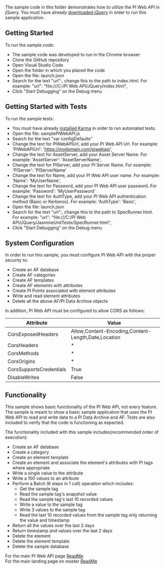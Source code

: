 The sample code in this folder demonstrates how to utilize the PI Web API in jQuery. You must have already [downloaded jQuery](https://jquery.com/download/) in order to run this sample application.


Getting Started
------------

To run the sample code:
- The sample code was developed to run in the Chrome browser
- Clone the GitHub repository
- Open Visual Studio Code  
- Open the folder in which you placed the code
- Open the file: launch.json
- Search for the text "url":, change this to the path to index.html. For example: "url": "file:///C:/PI Web API/JQuery/index.html",
- Click "Start Debugging" on the Debug menu

Getting Started with Tests
------------

To run the sample tests:
- You must have already [installed Karma](https://karma-runner.github.io/latest/index.html) in order to run automated tests.
- Open the file: samplePIWebAPI.js
- Search for the text "var configDefaults"
- Change the text for PIWebAPIUrl, add your PI Web API Url.  For example:  'PIWebAPIUrl': 'https://mydomain.com/piwebapi',
- Change the text for AssetServer, add your Asset Server Name.  For example:  'AssetServer': 'AssetServerName',
- Change the text for PIServer, add your PI Server Name.  For example:  'PIServer': 'PIServerName'
- Change the text for Name, add your PI Web API user name.  For example:  'Name': 'MyUserName',
- Change the text for Password, add your PI Web API user password.  For example:  'Password': 'MyUserPassword'
- Change the text for AuthType, add your PI Web API authentication method (Basic or Kerberos).  For example:  'AuthType': 'Basic',
- Open the file: launch.json
- Search for the text "url":, change this to the path to SpecRunner.html. For example: "url": "file:///C:/PI Web API/JQuery/JasmineUnitTests/SpecRunner.html",
- Click "Start Debugging" on the Debug menu

System Configuration
----------------------------

In order to run this sample, you must configure PI Web API with the proper security to:
- Create an AF database
- Create AF categories
- Create AF templates
- Create AF elements with attributes
- Create PI Points associated with element attributes
- Write and read element attributes
- Delete all the above AF/PI Data Archive objects  

In addition, PI Web API must be configured to allow CORS as follows:  

|Attribute|Value 
------|------------
CorsExposedHeaders|Allow,Content-Encoding,Content-Length,Date,Location  
CorsHeaders|*  
CorsMethods|*  
CorsOrigins|*  
CorsSupportsCredentials|True  
DisableWrites|False  

Functionality
------------

This sample shows basic functionality of the PI Web API, not every feature. The sample is meant to show a basic sample application that uses the PI Web API to read and write data to a PI Data Archive and AF. Tests are also included to verify that the code is functioning as expected.

The functionality included with this sample includes(recommended order of execution):
- Create an AF database
- Create a category
- Create an element template
- Create an element and associate the element's attributes with PI tags where appropriate
- Write a single value to the attribute
- Write a 100 values to an attribute
- Perform a Batch (6 steps in 1 call) operation which includes:  
  - Get the sample tag  
  - Read the sample tag's snapshot value  
  - Read the sample tag's last 10 recorded values  
  - Write a value to the sample tag  
  - Write 3 values to the sample tag  
  - Read the last 10 recorded values from the sample tag only returning the value and timestamp
- Return all the values over the last 2 days
- Return timestamp and values over the last 2 days  
- Delete the element
- Delete the element template
- Delete the sample database

For the main PI Web API page [ReadMe](../)<br />
For the main landing page on master [ReadMe](https://github.com/osisoft/OSI-Samples)